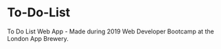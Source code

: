 # To-Do-List
To Do List Web App - Made during 2019 Web Developer Bootcamp at the London App Brewery.
